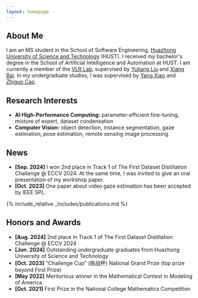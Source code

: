 ```yaml
---
layout: homepage
---
```


## About Me

I am an MS student in the School of Software Engineering, [Huazhong University of Science and Technology](https://english.hust.edu.cn/) (HUST). I received my bachelor's degree in the School of Artificial Intelligence and Automation at HUST. I am currently a member of the [VLR Lab](http://vlrlab.aia.hust.edu.cn/), supervised by [Yuliang Liu](https://openreview.net/profile?id=~Yuliang_Liu2) and [Xiang Bai](https://scholar.google.com/citations?user=UeltiQ4AAAAJ). In my undergraduate studies, I was supervised by [Yang Xiao](https://scholar.google.com.tw/citations?hl=zh-CN&user=NeKBuXEAAAAJ) and [Zhiguo Cao](https://scholar.google.com.tw/citations?hl=zh-CN&user=396o2BAAAAAJ).

## Research Interests

- **AI High-Performance Computing:** parameter-efficient fine-tuning, mixture of expert, dataset condensation
- **Computer Vision:** object detection, instance segmentation, gaze estimation, pose estimation, remote sensing image processing

## News
- **[Sep. 2024]** I won 2nd place in Track 1 of The First Dataset Distillation Challenge @ ECCV 2024. At the same time, I was invited to give an oral presentation of my workshop paper.
- **[Oct. 2023]** One paper about video gaze estimation has been accepted by IEEE SPL.


{% include_relative _includes/publications.md %}

<!-- {% include_relative _includes/services.md %} -->

## Honors and Awards
- **[Aug. 2024]** 2nd place in Track 1 of The First Dataset Distillation Challenge @ ECCV 2024
- **[Jun. 2024]** Outstanding undergraduate graduates from Huazhong University of Science and Technology
- **[Oct. 2023]** "Challenge Cup" (挑战杯) National Grand Prize (top prize beyond First Prize)
- **[May 2022]**  Meritorious winner in the Mathematical Contest in Modeling of America
- **[Oct. 2021]** First Prize in the National College Mathematics Competition
